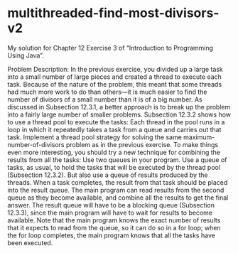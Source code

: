 # multithreaded-find-most-divisors-v2
My solution for Chapter 12 Exercise 3 of “Introduction to Programming Using Java”.

Problem Description:
In the previous exercise, you divided up a large task into a small number of large pieces
and created a thread to execute each task. Because of the nature of the problem, this
meant that some threads had much more work to do than others—it is much easier to
find the number of divisors of a small number than it is of a big number. As discussed in
Subsection 12.3.1, a better approach is to break up the problem into a fairly large number
of smaller problems. Subsection 12.3.2 shows how to use a thread pool to execute the
tasks: Each thread in the pool runs in a loop in which it repeatedly takes a task from a
queue and carries out that task. Implement a thread pool strategy for solving the same
maximum-number-of-divisors problem as in the previous exercise.
To make things even more interesting, you should try a new technique for combining
the results from all the tasks: Use two queues in your program. Use a queue of tasks, as
usual, to hold the tasks that will be executed by the thread pool (Subsection 12.3.2). But
also use a queue of results produced by the threads. When a task completes, the result
from that task should be placed into the result queue. The main program can read results
from the second queue as they become available, and combine all the results to get the
final answer. The result queue will have to be a blocking queue (Subsection 12.3.3), since
the main program will have to wait for results to become available. Note that the main
program knows the exact number of results that it expects to read from the queue, so it
can do so in a for loop; when the for loop completes, the main program knows that all
the tasks have been executed.
